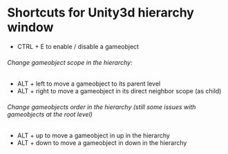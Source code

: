 # Shortcuts for Unity3d hierarchy window

* CTRL + E to enable / disable a gameobject

###### Change gameobject scope in the hierarchy:

* ALT + left to move a gameobject to its parent level
* ALT + right to move a gameobject in its direct neighbor scope (as child)

###### Change gameobjects order in the hierarchy (still some issues with gameobjects at the root level)

* ALT + up to move a gameobject in up in the hierarchy 
* ALT + down to move a gameobject in down in the hierarchy     


      
